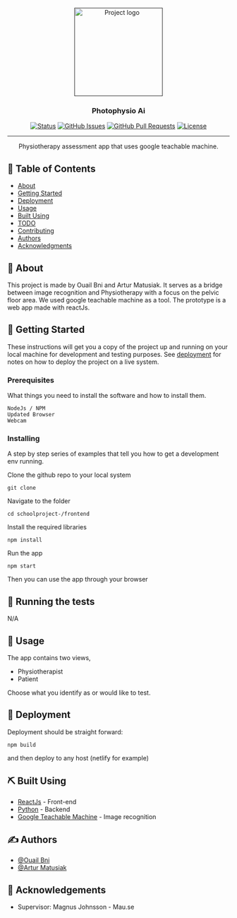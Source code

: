 <p align="center">
  <a href="" rel="noopener">
 <img width=200px height=200px src="https://i.imgur.com/6wj0hh6.jpg" alt="Project logo"></a>
</p>

<h3 align="center">Photophysio Ai</h3>

<div align="center">

[![Status](https://img.shields.io/badge/status-active-success.svg)]()
[![GitHub Issues](https://img.shields.io/github/issues/kylelobo/The-Documentation-Compendium.svg)](https://github.com/Mr-Wii/schoolproject-/issues)
[![GitHub Pull Requests](https://img.shields.io/github/issues-pr/kylelobo/The-Documentation-Compendium.svg)](https://github.com/Mr-Wii/schoolproject-/pulls)
[![License](https://img.shields.io/badge/license-MIT-blue.svg)](/LICENSE)

</div>

---

<p align="center"> Physiotherapy assessment app that uses google teachable machine.
    <br> 
</p>

## 📝 Table of Contents

- [About](#about)
- [Getting Started](#getting_started)
- [Deployment](#deployment)
- [Usage](#usage)
- [Built Using](#built_using)
- [TODO](../TODO.md)
- [Contributing](../CONTRIBUTING.md)
- [Authors](#authors)
- [Acknowledgments](#acknowledgement)

## 🧐 About <a name = "about"></a>

This project is made by Ouail Bni and Artur Matusiak. It serves as a bridge between image recognition and Physiotherapy with a focus on the pelvic floor area. We used google teachable machine as a tool.
The prototype is a web app made with reactJs.

## 🏁 Getting Started <a name = "getting_started"></a>

These instructions will get you a copy of the project up and running on your local machine for development and testing purposes. See [deployment](#deployment) for notes on how to deploy the project on a live system.

### Prerequisites

What things you need to install the software and how to install them.

```
NodeJs / NPM
Updated Browser
Webcam
```

### Installing

A step by step series of examples that tell you how to get a development env running.

Clone the github repo to your local system

```
git clone
```

Navigate to the folder

```
cd schoolproject-/frontend
```

Install the required libraries

```
npm install
```

Run the app

```
npm start
```

Then you can use the app through your browser

## 🔧 Running the tests <a name = "tests"></a>

N/A

## 🎈 Usage <a name="usage"></a>

The app contains two views,

- Physiotherapist
- Patient

Choose what you identify as or would like to test.

## 🚀 Deployment <a name = "deployment"></a>

Deployment should be straight forward:

```
npm build
```

and then deploy to any host (netlify for example)

## ⛏️ Built Using <a name = "built_using"></a>

- [ReactJs](https://reactjs.org/) - Front-end
- [Python](https://www.python.org/) - Backend
- [Google Teachable Machine](https://teachablemachine.withgoogle.com/train/pose) - Image recognition

## ✍️ Authors <a name = "authors"></a>

- [@Ouail Bni](https://github.com/mr-wii)
- [@Artur Matusiak](https://github.com/matusart)

## 🎉 Acknowledgements <a name = "acknowledgement"></a>

- Supervisor: Magnus Johnsson - Mau.se
